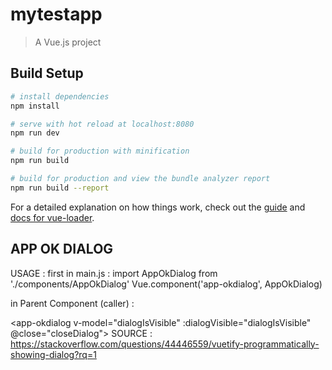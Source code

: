 # mytestapp

> A Vue.js project

## Build Setup

``` bash
# install dependencies
npm install

# serve with hot reload at localhost:8080
npm run dev

# build for production with minification
npm run build

# build for production and view the bundle analyzer report
npm run build --report
```

For a detailed explanation on how things work, check out the [guide](http://vuejs-templates.github.io/webpack/) and [docs for vue-loader](http://vuejs.github.io/vue-loader).


## APP OK DIALOG

USAGE :
 first in main.js :
     import AppOkDialog from './components/AppOkDialog'
     Vue.component('app-okdialog', AppOkDialog)

 in Parent Component (caller) :

<script>
export default {
  data: () => ({
    dialogIsVisible: false
  }),
  methods: {
    closeDialog () {
      this.dialogIsVisible = false
      other code
    },
    showDialog () {
      this.dialogIsVisible = true
    }
  }
}
</script>
 <app-okdialog
   v-model="dialogIsVisible" 
   :dialogVisible="dialogIsVisible"
   @close="closeDialog">
 </app-okdialog>
SOURCE : https://stackoverflow.com/questions/44446559/vuetify-programmatically-showing-dialog?rq=1